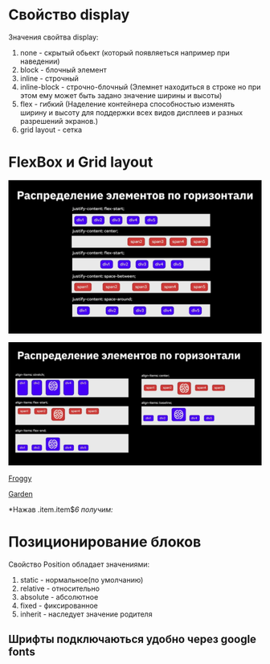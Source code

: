 # Свойство display
Значения свойтва display:
1. none - скрытый обьект (который появляеться например при наведении)
2. block - блочный элемент
3. inline - строчный
4. inline-block - строчно-блочный (Элемнет находиться в строке но при этом ему может быть задано значение ширины и высоты)
5. flex - гибкий (Наделение контейнера способностью изменять ширину и высоту для поддержки всех видов дисплеев и разных разрешений экранов.)
6. grid layout - сетка
# FlexBox и Grid layout

![Flex1](1.png)

![Flex2](2.png)

[Froggy](https://flexboxfroggy.com/#ru)

[Garden](https://cssgridgarden.com/#ru)

*Нажав .item.item$*6 получим:*
<div class="item item1"></div>
<div class="item item2"></div>
<div class="item item3"></div>
<div class="item item4"></div>
<div class="item item5"></div>
<div class="item item6"></div>

# Позиционирование блоков

Свойство Position обладает значениями:
1. static - нормальное(по умолчанию)
2. relative - относительно
3. absolute - абсолютное
4. fixed - фиксированное
5. inherit - наследует значение родителя

## Шрифты подключаються удобно через google fonts


